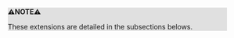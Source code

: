 <div style="margin:2em; background-color: #e0e0e0;">

<strong>⚠️NOTE️️️⚠️</strong>

These extensions are detailed in the subsections belows.
</div>

